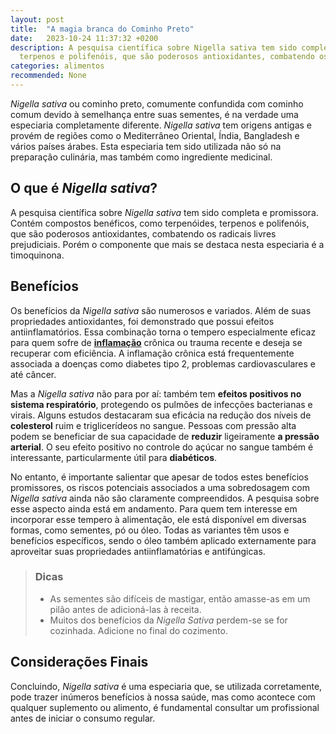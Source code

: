```yaml
---
layout: post
title:  "A magia branca do Cominho Preto"
date:   2023-10-24 11:37:32 +0200
description: A pesquisa científica sobre Nigella sativa tem sido completa e promissora. Contém compostos benéficos, como terpenóides,
  terpenos e polifenóis, que são poderosos antioxidantes, combatendo os radicais livres prejudiciais.
categories: alimentos
recommended: None
---
```


_Nigella sativa_ ou cominho preto, comumente confundida com cominho comum devido à semelhança entre suas sementes, é na verdade uma 
especiaria completamente diferente.
_Nigella sativa_ tem origens antigas e provém de regiões como o Mediterrâneo Oriental, Índia, Bangladesh e vários 
países árabes. Esta especiaria tem sido utilizada não só na preparação culinária, mas também como ingrediente medicinal.

## O que é _Nigella sativa_?
A pesquisa científica sobre _Nigella sativa_ tem sido completa e promissora. Contém compostos benéficos, como terpenóides, 
terpenos e polifenóis, que são poderosos antioxidantes, combatendo os radicais livres prejudiciais. 
Porém o componente que mais se destaca nesta especiaria é a timoquinona.

## Benefícios
Os benefícios da _Nigella sativa_ são numerosos e variados. Além de suas propriedades antioxidantes, foi demonstrado que 
possui efeitos antiinflamatórios. Essa combinação torna o tempero especialmente eficaz para quem sofre de **[inflamação](http://localhost:4000/general/2023/08/31/oxida%C3%A7%C3%A3o-e-Inflama%C3%A7%C3%A3o.html)** 
crônica ou trauma recente e deseja se recuperar com eficiência. A inflamação crônica está frequentemente associada a
doenças como diabetes tipo 2, problemas cardiovasculares e até câncer. 

Mas a _Nigella sativa_ não para por aí: também tem  **efeitos positivos no sistema respiratório**, protegendo os pulmões de 
infecções bacterianas e virais.
Alguns estudos destacaram sua eficácia na redução dos níveis de **colesterol** ruim e triglicerídeos no sangue. 
Pessoas com pressão alta podem se beneficiar de sua capacidade de **reduzir** ligeiramente **a pressão arterial**. 
O seu efeito positivo no controle do açúcar no sangue também é interessante, particularmente útil para **diabéticos**.

No entanto, é importante salientar que apesar de todos estes benefícios promissores, os riscos potenciais associados a 
uma sobredosagem com _Nigella sativa_ ainda não são claramente compreendidos. A pesquisa sobre esse aspecto ainda está em andamento.
Para quem tem interesse em incorporar esse tempero à alimentação, ele está disponível em diversas formas, como sementes, pó ou óleo. 
Todas as variantes têm usos e benefícios específicos, sendo o óleo também aplicado externamente para aproveitar suas 
propriedades antiinflamatórias e antifúngicas.


> ### <span class="ion-android-bulb"></span> Dicas
>
> -  As sementes são difíceis de mastigar, então amasse-as em um pilão antes de adicioná-las à receita.
> -  Muitos dos benefícios da _Nigella Sativa_ perdem-se se for cozinhada. Adicione no final do cozimento.

## Considerações Finais
Concluindo, _Nigella sativa_ é uma especiaria que, se utilizada corretamente, pode trazer inúmeros benefícios à nossa saúde, 
mas como acontece com qualquer suplemento ou alimento, é fundamental consultar um profissional antes de iniciar o consumo regular.


